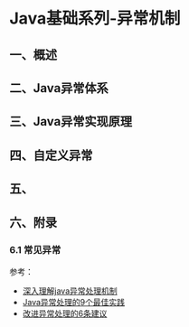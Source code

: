 # Java基础系列-异常机制
## 一、概述

## 二、Java异常体系

## 三、Java异常实现原理

## 四、自定义异常

## 五、

## 六、附录
### 6.1 常见异常

参考：
- [深入理解java异常处理机制](http://www.importnew.com/14688.html)
- [Java异常处理的9个最佳实践](http://www.importnew.com/29603.html)
- [改进异常处理的6条建议](http://www.importnew.com/5616.html)